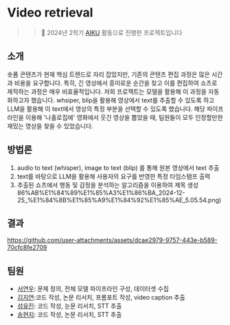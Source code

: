 # Video retrieval

>> 📢 2024년 2학기 [AIKU](https://github.com/AIKU-Official) 활동으로 진행한 프로젝트입니다

## 소개

숏폼 콘텐츠가 현재 핵심 트렌드로 자리 잡았지만, 기존의 콘텐츠 편집 과정은 많은 시간과 비용을 요구합니다. 특히, 긴 영상에서 흥미로운 순간을 찾고 이를 편집하여 쇼츠로 제작하는 과정은 매우 비효율적입니다. 저희 프로젝트는 모델을 활용해 이 과정을 자동화하고자 했습니다. whsiper, blip을 활용해 영상에서 text를 추출할 수 있도록 하고 LLM을 활용해 이 text에서 영상의 특정 부분을 선택할 수 있도록 했습니다. 해당 파이프라인을 이용해 '나홀로집에' 영화에서 웃긴 영상을 뽑았을 때, 팀원들이 모두 인정할만한 재밌는 영상을 찾을 수 있었습니다.

## 방법론
1. audio to text (whisper), image to text (blip) 를 통해 원본 영상에서 text 추출
2. text를 바탕으로 LLM을 활용해 사용자의 요구를 반영한 특정 타임스탬프 출력
3. 추출된 쇼츠에서 행동 및 감정을 분석하는 알고리즘을 이용하여 제목 생성
86%AB%E1%84%89%E1%85%A3%E1%86%BA_2024-12-25_%E1%84%8B%E1%85%A9%E1%84%92%E1%85%AE_5.05.54.png)

## 결과

https://github.com/user-attachments/assets/dcae2979-9757-443e-b589-70cfc8fe2709


## 팀원

- [서연우](https://github.com/readygetset): 문제 정의, 전체 모델 파이프라인 구성, 데이터셋 수집
- [김지연](https://github.com/delaykimm):코드 작성, 논문 리서치, 프롬포트 작성, video caption 추출
- [성유진](https://github.com/dinyudin203): 코드 작성, 눈문 리서치, STT 추출
- [송현지](https://github.com/kelly062001): 코드 작성, 논문 리서치, STT 추출
